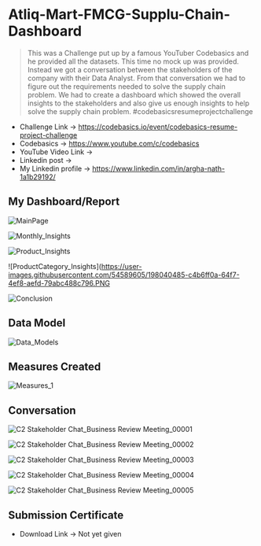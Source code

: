 # Atliq-Mart-FMCG-Supplu-Chain-Dashboard


> This was a Challenge put up by a famous YouTuber Codebasics and he provided all the datasets. This time no mock up was provided. Instead we got a conversation between the stakeholders of the company with their Data Analyst. From that conversation we had to figure out the requirements needed to solve the supply chain problem. We had to create a dashboard which showed the overall insights to the stakeholders and also give us enough insights to help solve the supply chain problem. #codebasicsresumeprojectchallenge

* Challenge Link -> https://codebasics.io/event/codebasics-resume-project-challenge
* Codebasics -> https://www.youtube.com/c/codebasics
* YouTube Video Link -> 
* Linkedin post ->
* My Linkedin profile -> https://www.linkedin.com/in/argha-nath-1a1b29192/


## My Dashboard/Report

![MainPage](https://user-images.githubusercontent.com/54589605/198040447-99de87a1-6278-4b19-8414-e7a91aefa852.PNG)

![Monthly_Insights](https://user-images.githubusercontent.com/54589605/198040457-5b2270d8-a9b9-4fb7-ab9f-19f0cb13edbc.PNG)

![Product_Insights](https://user-images.githubusercontent.com/54589605/198040467-dee0e082-b440-4768-963a-a9247cecd30a.PNG)

![ProductCategory_Insights](https://user-images.githubusercontent.com/54589605/198040485-c4b6ff0a-64f7-4ef8-aefd-79abc488c796.PNG

![Conclusion](https://user-images.githubusercontent.com/54589605/198040513-3bea8d9d-96b4-4514-81ed-1d6cf2cb1b33.PNG)

## Data Model

![Data_Models](https://user-images.githubusercontent.com/54589605/198040747-2fd212b8-a998-4404-83d0-00f178144a5d.PNG)

## Measures Created

![Measures_1](https://user-images.githubusercontent.com/54589605/198040861-66304277-0bfc-4829-8def-5159b9bc586b.PNG)


## Conversation

![C2 Stakeholder Chat_Business Review Meeting_00001](https://user-images.githubusercontent.com/54589605/198040183-0042a597-0ded-47bf-963a-72c7383f4ab0.jpg)

![C2 Stakeholder Chat_Business Review Meeting_00002](https://user-images.githubusercontent.com/54589605/198040217-89c7bcf5-53cf-4aab-8a39-c02c4176781e.jpg)

![C2 Stakeholder Chat_Business Review Meeting_00003](https://user-images.githubusercontent.com/54589605/198041207-834774c8-b80f-4faa-b7a3-7c4f42dd18bd.jpg)

![C2 Stakeholder Chat_Business Review Meeting_00004](https://user-images.githubusercontent.com/54589605/198040250-8504a869-cb2b-4fbb-967e-413157f48353.jpg)

![C2 Stakeholder Chat_Business Review Meeting_00005](https://user-images.githubusercontent.com/54589605/198040263-b03fb126-d999-4e32-b7fc-80220cf33dfa.jpg)


## Submission Certificate

* Download Link -> Not yet given






